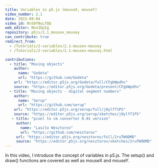 ```yaml
---
title: Variables in p5.js (mouseX, mouseY)
video_number: 2.1
date: 2015-09-04
video_id: RnS0YNuLfQQ
web_editor: Nnn1OpIg
repository: p5js/2.1_mousex_mousey
can_contribute: true
redirect_from:
  - /Tutorials/2-variables/2.1-mousex-mousey
  - /Tutorials/2-variables/2.1-mousex-mousey.html

contributions:
  - title: "Moving objects"
    author:
      name: "Godeta"
      url: "https://github.com/Godeta"
    url: "https://editor.p5js.org/Godeta/full/CFgbWpdhv"
    source: "https://editor.p5js.org/Godeta/present/CFgbWpdhv"
  - title: "Moving objects - digital segment numbers"
    author:
      name: "Serup"
      url: "https://github.com/serup"
    url: "https://editor.p5js.org/serup/full/j0ylff1PS"
    source: "https://editor.p5js.org/serup/sketches/j0ylff1PS"
   - title: "pixel to cm converter 0.01 version"
     author:
       name: "Laszlo Nesztorov"
       url: "https://github.com/nesztorov"
     url: "https://editor.p5js.org/nesztorov/full/2ruTW9DMD"
     source: "https://editor.p5js.org/nesztorov/sketches/2ruTW9DMD"
---
```

In this video, I introduce the concept of variables in p5.js. The setup() and draw() functions are covered as well as mouseX and mouseY.

